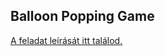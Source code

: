 ## Balloon Popping Game

[A feladat leírását itt találod.](https://jsbeginners.com/javascript-balloon-popping-project/)
